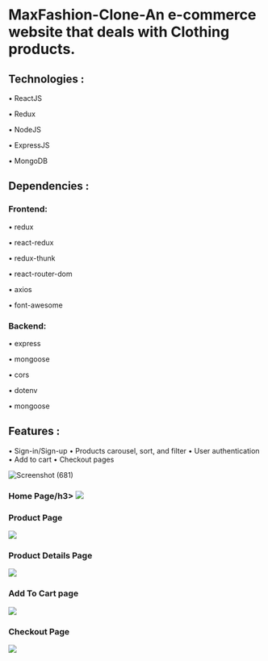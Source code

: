 # MaxFashion-Clone-An e-commerce website that deals with Clothing products.

## Technologies :

• ReactJS

• Redux

• NodeJS

• ExpressJS

• MongoDB

## Dependencies :

### Frontend:

• redux

• react-redux

• redux-thunk

• react-router-dom

• axios

• font-awesome

### Backend:

• express

• mongoose

• cors

• dotenv

• mongoose

## Features :
• Sign-in/Sign-up
• Products carousel, sort, and filter
• User authentication
• Add to cart
• Checkout pages



![Screenshot (681)](https://user-images.githubusercontent.com/95076519/181443394-a60b462f-4652-4d56-94e8-9259819ac26d.png)


<h3>Home Page/h3>
<img src="https://user-images.githubusercontent.com/95076519/181442531-2256692f-0675-43c5-a0e9-2660a2f34745.png"/>

<h3>Product Page</h3>
<img src="https://user-images.githubusercontent.com/95076519/181442816-88c20e72-0b2b-488c-b7a2-4c240e749121.png"/>

<h3>Product Details Page</h3>
<img src="https://user-images.githubusercontent.com/95076519/181442935-39b4d6b8-08e3-4a0e-bbb0-29df7ed84000.png"/>

<h3>Add To Cart page</h3>
<img src="https://user-images.githubusercontent.com/95076519/181443264-6f45ecf6-75c6-4364-b8b1-9dc5ce78453f.png"/>

<h3>Checkout Page</h3>
<img src="https://user-images.githubusercontent.com/95076519/181443394-a60b462f-4652-4d56-94e8-9259819ac26d.png"/>
